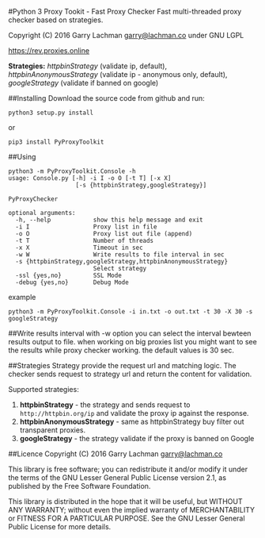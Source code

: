 #Python 3 Proxy Tookit - Fast Proxy Checker
Fast multi-threaded proxy checker based on strategies.

Copyright (C) 2016 Garry Lachman <garry@lachman.co> under GNU LGPL

https://rev.proxies.online

**Strategies:** *httpbinStrategy* (validate ip, default), *httpbinAnonymousStrategy* (validate ip - anonymous only, default), *googleStrategy* (validate if banned on google)

##Installing
Download the source code from github and run:

```
python3 setup.py install
```
or
```
pip3 install PyProxyToolkit
```


##Using
```
python3 -m PyProxyToolkit.Console -h
usage: Console.py [-h] -i I -o O [-t T] [-x X]
                   [-s {httpbinStrategy,googleStrategy}]

PyProxyChecker

optional arguments:
  -h, --help            show this help message and exit
  -i I                  Proxy list in file
  -o O                  Proxy list out file (append)
  -t T                  Number of threads
  -x X                  Timeout in sec
  -w W                  Write results to file interval in sec
  -s {httpbinStrategy,googleStrategy,httpbinAnonymousStrategy}
                        Select strategy
  -ssl {yes,no}         SSL Mode
  -debug {yes,no}       Debug Mode
```
example

```
python3 -m PyProxyToolkit.Console -i in.txt -o out.txt -t 30 -X 30 -s googleStrategy
```

##Write results interval
with -w option you can select the interval bewteen results output to file.
when working on big proxies list you might want to see the results while proxy checker working.
the default values is 30 sec.

##Strategies
Strategy provide the request url and matching logic.
The checker sends request to strategy url and return the content for validation.

Supported strategies:

 1. **httpbinStrategy** - the strategy and sends request to ```http://httpbin.org/ip``` and validate the proxy ip against the response.
 2. **httpbinAnonymousStrategy** - same as httpbinStrategy buy filter out transparent proxies.
 3. **googleStrategy** - the strategy validate if the proxy is banned on Google


##Licence
Copyright (C) 2016 Garry Lachman <garry@lachman.co>

This library is free software; you can redistribute it and/or
modify it under the terms of the GNU Lesser General Public
License version 2.1, as published by the Free Software Foundation.

This library is distributed in the hope that it will be useful,
but WITHOUT ANY WARRANTY; without even the implied warranty of
MERCHANTABILITY or FITNESS FOR A PARTICULAR PURPOSE.  See the GNU
Lesser General Public License for more details.
